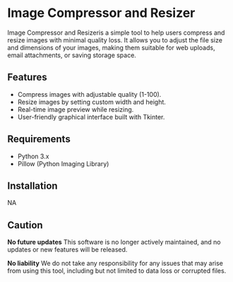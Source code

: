 # Image Compressor and Resizer

Image Compressor and Resizeris a simple tool to help users compress and resize images with minimal quality loss. It allows you to adjust the file size and dimensions of your images, making them suitable for web uploads, email attachments, or saving storage space.

## Features

- Compress images with adjustable quality (1-100).
- Resize images by setting custom width and height.
- Real-time image preview while resizing.
- User-friendly graphical interface built with Tkinter.

## Requirements

- Python 3.x
- Pillow (Python Imaging Library)

## Installation
NA

## Caution
**No future updates** 
This software is no longer actively maintained, and no updates or new features will be released.

**No liability**
We do not take any responsibility for any issues that may arise from using this tool, including but not limited to data loss or corrupted files.
